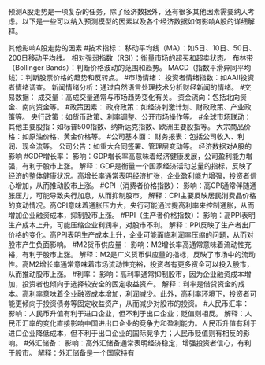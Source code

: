 预测A股走势是一项复杂的任务，除了经济数据外，还有很多其他因素需要纳入考虑。以下是一些可以纳入预测模型的因素以及各个经济数据如何影响A股的详细解释。

其他影响A股走势的因素
#技术指标：
移动平均线（MA）：如5日、10日、50日、200日移动平均线。
相对强弱指数（RSI）：衡量市场的超买和超卖状态。
布林带（Bollinger Bands）：判断价格波动的范围和趋势。
MACD（指数平滑异同平均线）：判断股票价格的趋势和反转点。
#市场情绪：
投资者情绪指数：如AAII投资者情绪调查。
新闻情绪分析：通过自然语言处理技术分析财经新闻的情绪。
#交易数据：
成交量：高成交量通常与市场趋势变化有关。
资金流向：包括北向资金、南向资金等。
#政策因素：
政府政策：如经济刺激计划、财政政策、产业政策等。
央行政策：如货币政策、利率调整、公开市场操作等。
#全球市场联动：
其他主要股指：如标普500指数、纳斯达克指数、欧洲主要股指等。
大宗商品价格：如原油价格、黄金价格等。
#公司基本面：
财务报表：包括公司收入、利润、现金流等。
公司公告：如重大合同签署、管理层变动等。
经济数据对A股的影响
#GDP增长率：
影响：GDP增长率高意味着经济健康发展，公司盈利能力增强，有利于股市上涨。
解释：GDP是衡量一个国家经济活动总量的指标，反映了经济的整体健康状况。高增长率通常表明经济扩张，企业盈利能力增强，投资者信心增加，从而推动股市上涨。
#CPI（消费者价格指数）：
影响：高CPI通常伴随通胀压力，可能导致央行加息，从而抑制股市。
解释：CPI主要反映居民消费品价格的变动情况。高CPI意味着通胀压力大，央行可能通过提高利率来控制通胀，从而增加企业融资成本，抑制股市上涨。
#PPI（生产者价格指数）：
影响：高PPI表明生产成本上升，可能压缩企业利润率，对股市不利。
解释：PPI反映了生产者出厂价格的变化。高PPI表明生产成本上升，企业可能面临利润率压缩的问题，从而对股市产生负面影响。
#M2货币供应量：
影响：M2增长率高通常意味着流动性充裕，有利于股市上涨。
解释：M2是广义货币供应量的指标，反映了市场中的流动性。高M2增长率通常意味着市场流动性充裕，投资者有更多资金可以投入股市，从而推动股市上涨。
#利率：
影响：高利率通常抑制股市，因为企业融资成本增加，投资者也倾向于选择较安全的固定收益资产。
解释：利率是借贷资金的成本。高利率意味着企业融资成本增加，利润减少。此外，高利率环境下，投资者可能更倾向于投资债券等固定收益资产，从而减少对股市的投资。
#人民币汇率：
影响：人民币升值有利于进口企业，但不利于出口企业；贬值则相反。
解释：人民币汇率的变化直接影响中国进出口企业的竞争力和盈利能力。人民币升值有利于进口企业降低成本，但不利于出口企业的国际竞争力；人民币贬值则有相反的影响。
#外汇储备：
影响：高外汇储备通常表明经济稳定，增强投资者信心，有利于股市。
解释：外汇储备是一个国家持有